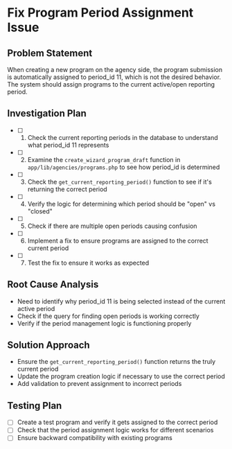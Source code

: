 # Fix Program Period Assignment Issue

## Problem Statement
When creating a new program on the agency side, the program submission is automatically assigned to period_id 11, which is not the desired behavior. The system should assign programs to the current active/open reporting period.

## Investigation Plan

- [ ] 1. Check the current reporting periods in the database to understand what period_id 11 represents
- [ ] 2. Examine the `create_wizard_program_draft` function in `app/lib/agencies/programs.php` to see how period_id is determined
- [ ] 3. Check the `get_current_reporting_period()` function to see if it's returning the correct period
- [ ] 4. Verify the logic for determining which period should be "open" vs "closed"
- [ ] 5. Check if there are multiple open periods causing confusion
- [ ] 6. Implement a fix to ensure programs are assigned to the correct current period
- [ ] 7. Test the fix to ensure it works as expected

## Root Cause Analysis
- Need to identify why period_id 11 is being selected instead of the current active period
- Check if the query for finding open periods is working correctly
- Verify if the period management logic is functioning properly

## Solution Approach
- Ensure the `get_current_reporting_period()` function returns the truly current period
- Update the program creation logic if necessary to use the correct period
- Add validation to prevent assignment to incorrect periods

## Testing Plan
- [ ] Create a test program and verify it gets assigned to the correct period
- [ ] Check that the period assignment logic works for different scenarios
- [ ] Ensure backward compatibility with existing programs